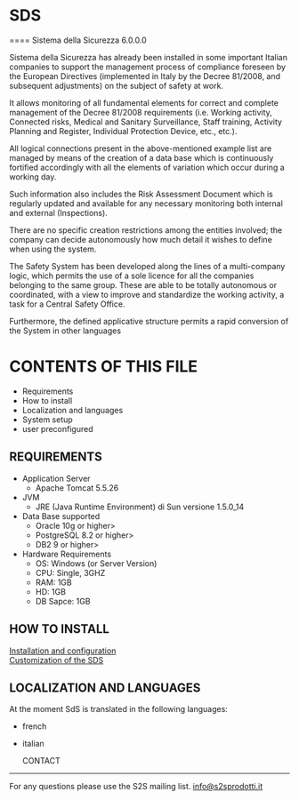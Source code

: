 # SDS
====
Sistema della Sicurezza 6.0.0.0

Sistema della Sicurezza has already been installed in some important Italian companies to support the management process of compliance foreseen by the European Directives (implemented in Italy by the Decree 81/2008, and subsequent adjustments) on the subject of safety at work.

It allows monitoring of all fundamental elements for correct and complete management of the Decree 81/2008 requirements (i.e. Working activity, Connected risks, Medical and Sanitary Surveillance, Staff training, Activity Planning and Register, Individual Protection Device, etc., etc.).

All logical connections present in the above-mentioned example list are managed by means of the creation of a data base which is continuously fortified accordingly with all the elements of variation which occur during a working day.

Such information also includes the Risk Assessment Document which is regularly updated and available for any necessary monitoring both internal and external (Inspections).

There are no specific creation restrictions among the entities involved; the company can decide autonomously how much detail it wishes to define when using the system.

The Safety System has been developed along the lines of a multi-company logic, which permits the use of a sole licence for all the companies belonging to the same group. These are able to be totally autonomous or coordinated, with a view to improve and standardize the working activity, a task for  a Central Safety Office.

Furthermore, the defined applicative structure permits a rapid conversion of the System in other languages



CONTENTS OF THIS FILE
======================
  -  Requirements
  -  How to install
  -  Localization and languages
  -  System setup
  -  user preconfigured

REQUIREMENTS
------------

  *  Application Server
     - Apache Tomcat 5.5.26
  *  JVM
     - JRE (Java Runtime Environment) di Sun versione 1.5.0_14
  *  Data Base supported 
     - Oracle 10g  or higher>
     - PostgreSQL 8.2 or higher>
     - DB2 9 or higher>
  *  Hardware Requirements    
     - OS: Windows (or Server Version) 
     - CPU: Single, 3GHZ 
     - RAM: 1GB 
     - HD:  1GB
     - DB Sapce: 1GB

  HOW TO INSTALL
--------------
  [Installation and configuration](https://github.com/SDS/Documentation/InstallationAndConfiguration.pdf)   
  [Customization of the SDS](https://github.com/SDS/Documentation/CustomizeSystem.pdf)   
  
  
  LOCALIZATION AND LANGUAGES
----------------------------
At the moment SdS is translated in the following languages:
* french
* italian

  CONTACT
-------
For any questions please use the S2S mailing list.  info@s2sprodotti.it
